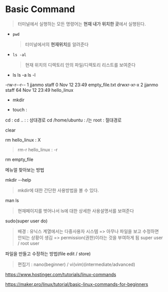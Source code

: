 # Basic Command

> 터미널에서 실행하는 모든 명령어는 **현재 내가 위치한 곳**에서 실행된다.

-   `pwd`

    > 터미널에서의 **현재위치**를 알려준다

-   `ls -al`

    > 현재 위치의 디렉토리 안의 파일/디렉토리 리스트를 보여준다

-   ls
    ls -a
    ls -l

-rw-r--r-- 1 jjanmo staff 0 Nov 12 23:49 empty_file.txt
drwxr-xr-x 2 jjanmo staff 64 Nov 12 23:49 hello_linux

-   mkdir
    >
-   touch :

cd :
cd .. : : 상대경로
cd /home/ubuntu : /는 root : 절대경로

clear

rm hello_linux : X

> rm-r hello_linux : -r

rm empty_file

메뉴얼 찾아보는 방법

mkdir --help

> mkdir에 대한 간단한 사용방법을 볼 수 있다.

man ls

> 현재페이지를 벗어나서 ls에 대한 상세한 사용설명서를 보여준다

sudo(super user do)

> 배경 : 유닉스 계열에서는 다중사용자 시스템 => 아무나 파일을 보고 수정하면 안되는 상황이 생김 => permission(권한)이라는 것을 부여하게 됨
> super user / root user

파일을 만들고 수정하는 방법(file edit / store)

> 편집기 : nano(beginner) / vi(vim)(intermediate/advanced)

https://www.hostinger.com/tutorials/linux-commands

https://maker.pro/linux/tutorial/basic-linux-commands-for-beginners

